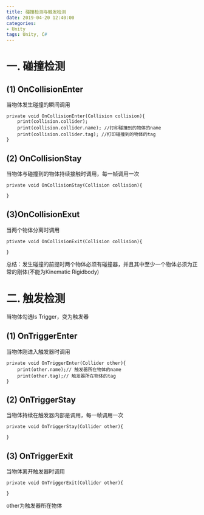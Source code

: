 ```yaml
---
title: 碰撞检测与触发检测
date: 2019-04-20 12:40:00
categories:
- Unity
tags: Unity, C#
---
```


# 一. 碰撞检测

## (1) OnCollisionEnter
当物体发生碰撞的瞬间调用
```
private void OnCollisionEnter(Collision collision){
    print(collision.collider);
    print(collision.collider.name); //打印碰撞到的物体的name
    print(collision.collider.tag); //打印碰撞到的物体的tag
}
```
## (2) OnCollisionStay
当物体与碰撞到的物体持续接触时调用，每一帧调用一次
```
private void OnCollisionStay(Collision collision){

}
```
## (3)OnCollisionExut
当两个物体分离时调用
```
ptivate void OnCollisionExit(Collision collision){

}
```
总结：发生碰撞的前提时两个物体必须有碰撞器，并且其中至少一个物体必须为正常的刚体(不能为Kinematic Rigidbody)
# 二. 触发检测
当物体勾选Is Trigger，变为触发器
## (1) OnTriggerEnter
当物体刚进入触发器时调用
```
private void OnTriggerEnter(Collider other){
    print(other.name);// 触发器所在物体的name
    print(other.tag);// 触发器所在物体的tag
}
```
## (2) OnTriggerStay
当物体持续在触发器内部是调用，每一帧调用一次
```
private void OnTriggerStay(Collider other){

}
```
## (3) OnTriggerExit
当物体离开触发器时调用
```
private void OnTriggerExit(Collider other){

}
```
other为触发器所在物体
